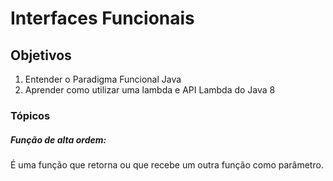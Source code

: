 # Interfaces Funcionais

## Objetivos

1. Entender o Paradigma Funcional Java
2. Aprender como utilizar uma lambda e API Lambda do Java 8

### Tópicos

##### Função de alta ordem:

É uma função que retorna ou que recebe um outra função como parâmetro.